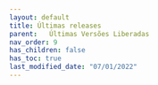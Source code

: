 ```yaml
---
layout: default
title: Últimas releases
parent:   Últimas Versões Liberadas
nav_order: 9
has_children: false
has_toc: true
last_modified_date: "07/01/2022"
---
```


